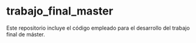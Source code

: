 # trabajo_final_master
Este repositorio incluye el código empleado para el desarrollo del trabajo final de máster. 
